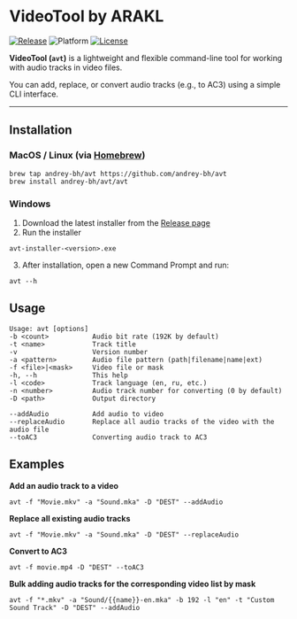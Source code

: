 # VideoTool by ARAKL

[![Release](https://img.shields.io/github/v/release/andrey-bh/avt)](https://github.com/andrey-bh/avt/releases)
![Platform](https://img.shields.io/badge/Platform-Linux%20%7C%20macOS%20%7C%20Windows-success)
[![License](https://img.shields.io/badge/license-ARAKL%20AVT%20License-blue)](./LICENSE.md)

**VideoTool (`avt`)** is a lightweight and flexible command-line tool for working with audio tracks in video files.

You can add, replace, or convert audio tracks (e.g., to AC3) using a simple CLI interface.

---

## Installation

### MacOS / Linux (via [Homebrew](https://brew.sh/))

```
brew tap andrey-bh/avt https://github.com/andrey-bh/avt
brew install andrey-bh/avt/avt
```

### Windows

1. Download the latest installer from the [Release page](https://github.com/andrey-bh/avt/releases)
2. Run the installer
```
avt-installer-<version>.exe
```
3. After installation, open a new Command Prompt and run:
```
avt --h
```

## Usage

```
Usage: avt [options]
-b <count>           Audio bit rate (192K by default)
-t <name>            Track title
-v                   Version number
-a <pattern>         Audio file pattern (path|filename|name|ext)
-f <file>|<mask>     Video file or mask
-h, --h              This help
-l <code>            Track language (en, ru, etc.)
-n <number>          Audio track number for converting (0 by default)
-D <path>            Output directory

--addAudio           Add audio to video
--replaceAudio       Replace all audio tracks of the video with the audio file
--toAC3              Converting audio track to AC3
```

## Examples

**Add an audio track to a video**
```
avt -f "Movie.mkv" -a "Sound.mka" -D "DEST" --addAudio
```

**Replace all existing audio tracks**
```
avt -f "Movie.mkv" -a "Sound.mka" -D "DEST" --replaceAudio
```

**Convert to AC3**
```
avt -f movie.mp4 -D "DEST" --toAC3
```

**Bulk adding audio tracks for the corresponding video list by mask**
```
avt -f "*.mkv" -a "Sound/{{name}}-en.mka" -b 192 -l "en" -t "Custom Sound Track" -D "DEST" --addAudio
```
